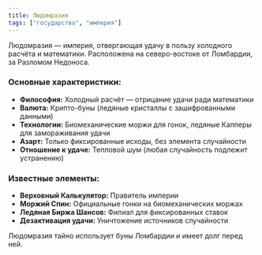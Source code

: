 ```yaml
---
title: Людомразия
tags: ["государство", "империя"]
---
```


Людомразия — империя, отвергающая удачу в пользу холодного расчёта и математики. Расположена на северо-востоке от Ломбардии, за Разломом Недоноса.

### Основные характеристики:
- **Философия:** Холодный расчёт — отрицание удачи ради математики
- **Валюта:** Крипто-буны (ледяные кристаллы с зашифрованными данными)
- **Технологии:** Биомеханические моржи для гонок, ледяные Капперы для замораживания удачи
- **Азарт:** Только фиксированные исходы, без элемента случайности
- **Отношение к удаче:** Тепловой шум (любая случайность подлежит устранению)

### Известные элементы:
- **Верховный Калькулятор:** Правитель империи
- **Моржий Спин:** Официальные гонки на биомеханических моржах
- **Ледяная Биржа Шансов:** Филиал для фиксированных ставок
- **Дезактивация удачи:** Уничтожение источников случайности

Людомразия тайно использует буны Ломбардии и имеет долг перед ней.